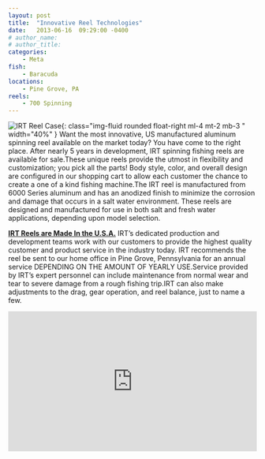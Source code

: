 ```yaml
---
layout: post
title:  "Innovative Reel Technologies"
date:   2013-06-16  09:29:00 -0400
# author_name: 
# author_title: 
categories: 
    - Meta
fish: 
    - Baracuda
locations:
    - Pine Grove, PA
reels:
    - 700 Spinning
---
```


![IRT Reel Case](/assets/images/blog--case2.png){: class="img-fluid rounded float-right ml-4 mt-2 mb-3 " width="40%"  }
Want the most innovative, US manufactured aluminum spinning reel available on the market today? You have come to the right place. After nearly 5 years in development, IRT spinning fishing reels are available for sale.These unique reels provide the utmost in flexibility and customization; you pick all the parts! Body style, color, and overall design are configured in our shopping cart to allow each customer the chance to create a one of a kind fishing machine.The IRT reel is manufactured from 6000 Series aluminum and has an anodized finish to minimize the corrosion and damage that occurs in a salt water environment. These reels are designed and manufactured for use in both salt and fresh water applications, depending upon model selection.

[**IRT Reels are Made In the U.S.A.**](/spinning-reels#irt) IRT’s dedicated production and development teams work with our customers to provide the highest quality customer and product service in the industry today. IRT recommends the reel be sent to our home office in Pine Grove, Pennsylvania for an annual service DEPENDING ON THE AMOUNT OF YEARLY USE.Service provided by IRT’s expert personnel can include maintenance from normal wear and tear to severe damage from a rough fishing trip.IRT can also make adjustments to the drag, gear operation, and reel balance, just to name a few.



<style>
  .video-responsive{
    overflow:hidden;
    padding-bottom:56.25%;
    position:relative;
    height:0;
  }
  .video-responsive iframe{
    left:0;
    top:0;
    height:100%;
    width:100%;
    position:absolute;
  }
</style>
<div class="video-responsive">
    <iframe src="http://www.youtube.com/embed/yEYg6DkhYBs?rel=0" height="360" width="480" frameborder="0"></iframe>
</div>